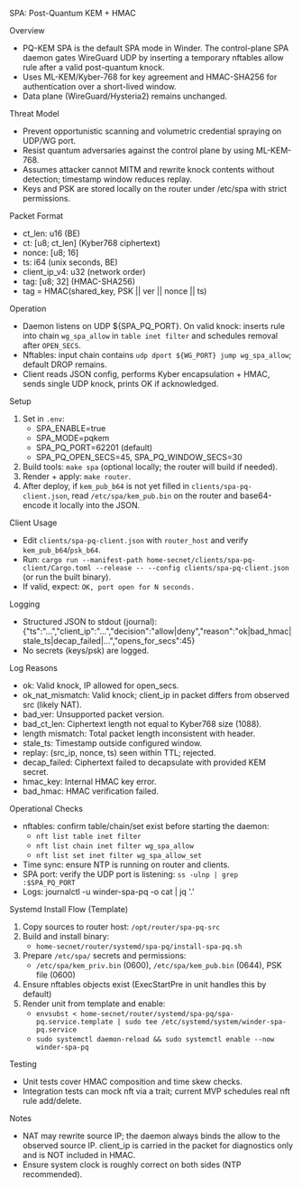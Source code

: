 SPA: Post-Quantum KEM + HMAC

Overview
- PQ-KEM SPA is the default SPA mode in Winder. The control-plane SPA daemon gates WireGuard UDP by inserting a temporary nftables allow rule after a valid post-quantum knock.
- Uses ML-KEM/Kyber-768 for key agreement and HMAC-SHA256 for authentication over a short-lived window.
- Data plane (WireGuard/Hysteria2) remains unchanged.

Threat Model
- Prevent opportunistic scanning and volumetric credential spraying on UDP/WG port.
- Resist quantum adversaries against the control plane by using ML-KEM-768.
- Assumes attacker cannot MITM and rewrite knock contents without detection; timestamp window reduces replay.
- Keys and PSK are stored locally on the router under /etc/spa with strict permissions.

Packet Format
- ct_len: u16 (BE)
- ct: [u8; ct_len] (Kyber768 ciphertext)
- nonce: [u8; 16]
- ts: i64 (unix seconds, BE)
- client_ip_v4: u32 (network order)
- tag: [u8; 32] (HMAC-SHA256)
- tag = HMAC(shared_key, PSK || ver || nonce || ts)

Operation
- Daemon listens on UDP ${SPA_PQ_PORT}. On valid knock: inserts rule into chain `wg_spa_allow` in `table inet filter` and schedules removal after `OPEN_SECS`.
- Nftables: input chain contains `udp dport ${WG_PORT} jump wg_spa_allow`; default DROP remains.
- Client reads JSON config, performs Kyber encapsulation + HMAC, sends single UDP knock, prints OK if acknowledged.

Setup
1. Set in `.env`:
   - SPA_ENABLE=true
   - SPA_MODE=pqkem
   - SPA_PQ_PORT=62201 (default)
   - SPA_PQ_OPEN_SECS=45, SPA_PQ_WINDOW_SECS=30
2. Build tools: `make spa` (optional locally; the router will build if needed).
3. Render + apply: `make router`.
4. After deploy, if `kem_pub_b64` is not yet filled in `clients/spa-pq-client.json`, read `/etc/spa/kem_pub.bin` on the router and base64-encode it locally into the JSON.

Client Usage
- Edit `clients/spa-pq-client.json` with `router_host` and verify `kem_pub_b64`/`psk_b64`.
- Run: `cargo run --manifest-path home-secnet/clients/spa-pq-client/Cargo.toml --release -- --config clients/spa-pq-client.json` (or run the built binary).
- If valid, expect: `OK, port open for N seconds.`

Logging
- Structured JSON to stdout (journal):
  {"ts":"...","client_ip":"...","decision":"allow|deny","reason":"ok|bad_hmac|stale_ts|decap_failed|...","opens_for_secs":45}
- No secrets (keys/psk) are logged.

Log Reasons
- ok: Valid knock, IP allowed for open_secs.
- ok_nat_mismatch: Valid knock; client_ip in packet differs from observed src (likely NAT).
- bad_ver: Unsupported packet version.
- bad_ct_len: Ciphertext length not equal to Kyber768 size (1088).
- length mismatch: Total packet length inconsistent with header.
- stale_ts: Timestamp outside configured window.
- replay: (src_ip, nonce, ts) seen within TTL; rejected.
- decap_failed: Ciphertext failed to decapsulate with provided KEM secret.
- hmac_key: Internal HMAC key error.
- bad_hmac: HMAC verification failed.

Operational Checks
- nftables: confirm table/chain/set exist before starting the daemon:
  - `nft list table inet filter`
  - `nft list chain inet filter wg_spa_allow`
  - `nft list set inet filter wg_spa_allow_set`
- Time sync: ensure NTP is running on router and clients.
- SPA port: verify the UDP port is listening: `ss -ulnp | grep :$SPA_PQ_PORT`
- Logs: journalctl -u winder-spa-pq -o cat | jq '.'

Systemd Install Flow (Template)
1. Copy sources to router host: `/opt/router/spa-pq-src`
2. Build and install binary:
   - `home-secnet/router/systemd/spa-pq/install-spa-pq.sh`
3. Prepare `/etc/spa/` secrets and permissions:
   - `/etc/spa/kem_priv.bin` (0600), `/etc/spa/kem_pub.bin` (0644), PSK file (0600)
4. Ensure nftables objects exist (ExecStartPre in unit handles this by default)
5. Render unit from template and enable:
   - `envsubst < home-secnet/router/systemd/spa-pq/spa-pq.service.template | sudo tee /etc/systemd/system/winder-spa-pq.service`
   - `sudo systemctl daemon-reload && sudo systemctl enable --now winder-spa-pq`

Testing
- Unit tests cover HMAC composition and time skew checks.
- Integration tests can mock nft via a trait; current MVP schedules real nft rule add/delete.

Notes
- NAT may rewrite source IP; the daemon always binds the allow to the observed source IP. client_ip is carried in the packet for diagnostics only and is NOT included in HMAC.
- Ensure system clock is roughly correct on both sides (NTP recommended).
